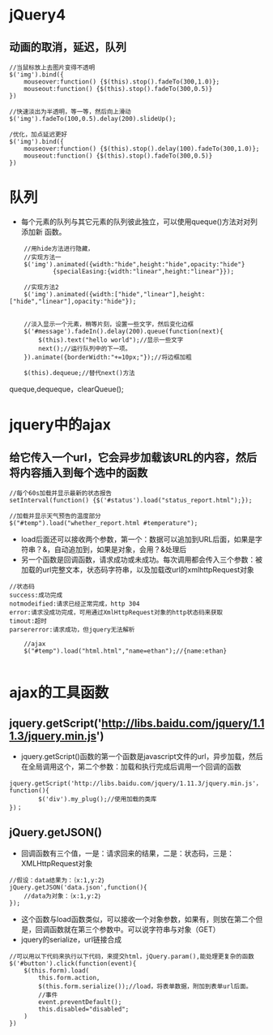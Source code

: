 # jQuery4
##  动画的取消，延迟，队列
```
//当鼠标放上去图片变得不透明
$('img').bind({
	mouseover:function() {$(this).stop().fadeTo(300,1.0)};
	mouseout:function() {$(this).stop().fadeTo(300,0.5)}
})

//快速淡出为半透明，等一等，然后向上滑动
$('img').fadeTo(100,0.5).delay(200).slideUp();

/优化，加点延迟更好
$('img').bind({
	mouseover:function() {$(this).stop().delay(100).fadeTo(300,1.0)};
	mouseout:function() {$(this).stop().fadeTo(300,0.5)}
})
```
# 队列
- 每个元素的队列与其它元素的队列彼此独立，可以使用queque()方法对对列添加新 函数。

```
	//用hide方法进行隐藏，
	//实现方法一
	$('img').animated({width:"hide",height:"hide",opacity:"hide"}
			{specialEasing:{width:"linear",height:"linear"}});
			
	//实现方法2
	$('img').animated({width:["hide","linear"],height:["hide","linear"],opacity:"hide"});
	
	
	//淡入显示一个元素，稍等片刻，设置一些文字，然后变化边框
	$('#message').fadeIn().delay(200).queue(function(next){
		$(this).text("hello world");//显示一些文字
		next();//运行队列中的下一项。
	}).animate({borderWidth:"+=10px;"});//将边框加粗
	
	$(this).dequeue;//替代next()方法

```
queque,dequeque，clearQueue();

# jquery中的ajax
## 给它传入一个url，它会异步加载该URL的内容，然后将内容插入到每个选中的函数
```
//每个60s加载并显示最新的状态报告
setInterval(function() {$('#status').load("status_report.html");});

//加载并显示天气预告的温度部分
$("#temp").load("whether_report.html #temperature");
```
- load后面还可以接收两个参数，第一个：数据可以追加到URL后面，如果是字符串？&，自动追加到，如果是对象，会用？&处理后
- 另一个函数是回调函数，请求成功或未成功。每次调用都会传入三个参数：被加载的url完整文本，状态码字符串，以及加载改url的xmlhttpRequest对象
 
```
//状态码
success:成功完成
notmodeified:请求已经正常完成，http 304
error:请求没成功完成，可用通过XmlHttpRequest对象的http状态码来获取
timout:超时
parsererror:请求成功，但jquery无法解析

	//ajax
	$("#temp").load("html.html","name=ethan");//{name:ethan}
	
```

# ajax的工具函数
## jquery.getScript('http://libs.baidu.com/jquery/1.11.3/jquery.min.js')
- jquery.getScript()函数的第一个函数是javascript文件的url，异步加载，然后在全局调用这个，第二个参数：加载和执行完成后调用一个回调的函数
```
jquery.getScript('http://libs.baidu.com/jquery/1.11.3/jquery.min.js'，function(){
	 	$('div').my_plug();//使用加载的类库
})；
```

## jQuery.getJSON()
- 回调函数有三个值，一是：请求回来的结果，二是：状态码，三是：XMLHttpRequest对象
```
//假设：data结果为：｛x:1,y:2｝
jQuery.getJSON('data.json',function(){
	//data为对象：｛x:1,y:2｝
});
```
- 这个函数与load函数类似，可以接收一个对象参数，如果有，则放在第二个但是，回调函数就在第三个参数中。可以说字符串与对象（GET）
- jquery的serialize，url链接合成
```
//可以用以下代码来执行以下代码，来提交html，jQuery.param(),能处理更复杂的函数 
$('#button').click(function(event){
	$(this.form).load(
		this.form.action,
		$(this.form.serialize());//load，将表单数据，附加到表单url后面。
		//事件
		event.preventDefault();
		this.disabled="disabled";
	)
})
```

